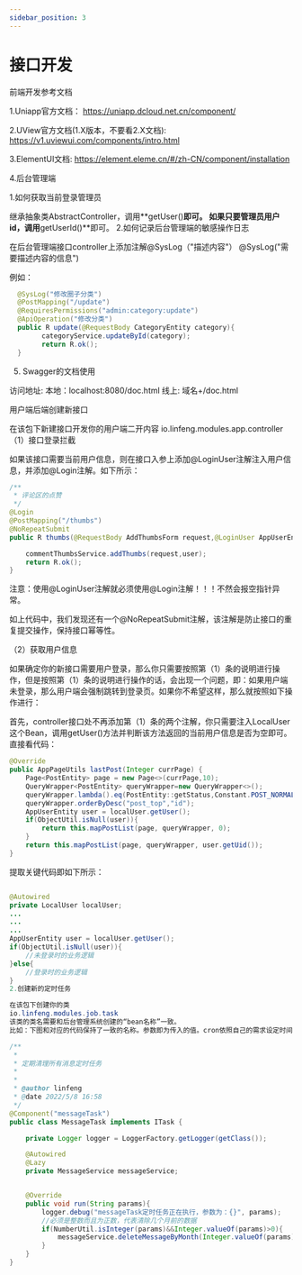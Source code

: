 ```yaml
---
sidebar_position: 3
---
```


# 接口开发

前端开发参考文档

1.Uniapp官方文档：
https://uniapp.dcloud.net.cn/component/

2.UView官方文档(1.X版本，不要看2.X文档): https://v1.uviewui.com/components/intro.html

3.ElementUI文档:
https://element.eleme.cn/#/zh-CN/component/installation

4.后台管理端

1.如何获取当前登录管理员

继承抽象类AbstractController，调用**getUser()**即可。
如果只要管理员用户id，调用**getUserId()**即可。
2.如何记录后台管理端的敏感操作日志

在后台管理端接口controller上添加注解@SysLog（"描述内容"）
@SysLog("需要描述内容的信息")

例如：

```java
  @SysLog("修改圈子分类")
  @PostMapping("/update")
  @RequiresPermissions("admin:category:update")
  @ApiOperation("修改分类")
  public R update(@RequestBody CategoryEntity category){
        categoryService.updateById(category);
        return R.ok();
  }
```
5. Swagger的文档使用

访问地址:
本地：localhost:8080/doc.html
线上: 域名+/doc.html
<!-- ![alt icecms](/uploads/projects/icecms/2b76dbf3393928e4b188611d00eadc61.webp)

（1）如果测试的是后台管理系统的接口，那么在如上图所示的地方设置token（移动端也是这个地方设置），记得点击保存。token值可以直接从已登录后台的请求路径获取，直接复制过来。如下图所示：
![alt icecms](/uploads/projects/icecms/56c9ef3a37b17f561f5a07aca97782df.webp)
（2）如果测试的是用户端，token值可以通过用户端接口请求获取token，或者通过如下图方式复制token值。前提：已登录状态，否则找不到token值。
![alt icecms](/uploads/projects/icecms/eba41136d95e02e778c2d6b9f7b6f747.webp)
很多用户由于没有设置token值，会导致swagger文档接口请求失败，响应内容如下所示：响应码401就是未登录，也就是没有设置token或token无效。
![alt icecms](/uploads/projects/icecms/c8aa77283ab9c2d07ffc40a41bc03b29.webp) -->

用户端后端创建新接口

在该包下新建接口开发你的用户端二开内容
io.linfeng.modules.app.controller
（1）接口登录拦截

如果该接口需要当前用户信息，则在接口入参上添加@LoginUser注解注入用户信息，并添加@Login注解。如下所示：
```java
/**
 * 评论区的点赞
 */
@Login
@PostMapping("/thumbs")
@NoRepeatSubmit
public R thumbs(@RequestBody AddThumbsForm request,@LoginUser AppUserEntity user){

    commentThumbsService.addThumbs(request,user);
    return R.ok();
}
```
注意：使用@LoginUser注解就必须使用@Login注解！！！不然会报空指针异常。

如上代码中，我们发现还有一个@NoRepeatSubmit注解，该注解是防止接口的重复提交操作，保持接口幂等性。

（2）获取用户信息

如果确定你的新接口需要用户登录，那么你只需要按照第（1）条的说明进行操作，但是按照第（1）条的说明进行操作的话，会出现一个问题，即：如果用户端未登录，那么用户端会强制跳转到登录页。如果你不希望这样，那么就按照如下操作进行：

首先，controller接口处不再添加第（1）条的两个注解，你只需要注入LocalUser这个Bean，调用getUser()方法并判断该方法返回的当前用户信息是否为空即可。直接看代码：
```java
@Override
public AppPageUtils lastPost(Integer currPage) {
    Page<PostEntity> page = new Page<>(currPage,10);
    QueryWrapper<PostEntity> queryWrapper=new QueryWrapper<>();
    queryWrapper.lambda().eq(PostEntity::getStatus,Constant.POST_NORMAL);
    queryWrapper.orderByDesc("post_top","id");
    AppUserEntity user = localUser.getUser();
    if(ObjectUtil.isNull(user)){
        return this.mapPostList(page, queryWrapper, 0);
    }
    return this.mapPostList(page, queryWrapper, user.getUid());
}
```
提取关键代码即如下所示：
```java

@Autowired
private LocalUser localUser;
...
...
...
AppUserEntity user = localUser.getUser();
if(ObjectUtil.isNull(user)){
    //未登录时的业务逻辑
}else{
    //登录时的业务逻辑
}
2.创建新的定时任务

在该包下创建你的类
io.linfeng.modules.job.task
该类的类名需要和后台管理系统创建的“bean名称”一致。
比如：下图和对应的代码保持了一致的名称。参数即为传入的值。cron依照自己的需求设定时间。依葫芦画瓢即可。

/**
 *
 * 定期清理所有消息定时任务
 *
 *
 * @author linfeng
 * @date 2022/5/8 16:58
 */
@Component("messageTask")
public class MessageTask implements ITask {

    private Logger logger = LoggerFactory.getLogger(getClass());

    @Autowired
    @Lazy
    private MessageService messageService;


    @Override
    public void run(String params){
        logger.debug("messageTask定时任务正在执行，参数为：{}", params);
        //必须是整数而且为正数，代表清除几个月前的数据
        if(NumberUtil.isInteger(params)&&Integer.valueOf(params)>0){
            messageService.deleteMessageByMonth(Integer.valueOf(params));
        }
    }
}
```